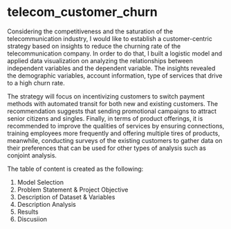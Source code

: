 # telecom_customer_churn
Considering the competitiveness and the saturation of the telecommunication industry, I would like to establish a customer-centric strategy based on insights to reduce the churning rate of the telecommunication company. In order to do that, I built a logistic model and applied data visualization on analyzing the relationships between independent variables and the dependent variable. The insights revealed the demographic variables, account information, type of services that drive to a high churn rate.

The strategy will focus on incentivizing customers to switch payment methods with automated transit for both new and existing customers. The recommendation suggests that sending promotional campaigns to attract senior citizens and singles. Finally, in terms of product offerings, it is recommended to improve the qualities of services by ensuring connections, training employees more frequently and offering multiple tires of products, meanwhile, conducting surveys of the existing customers to gather data on their preferences that can be used for other types of analysis such as conjoint analysis. 

The table of content is created as the following:
1. Model Selection
2. Problem Statement & Project Objective
3. Description of Dataset & Variables
4. Description Analysis
5. Results
6. Discusiion
